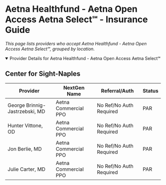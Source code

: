 # Aetna Healthfund - Aetna Open Access Aetna Select℠ - Insurance Guide

*This page lists providers who accept Aetna Healthfund - Aetna Open Access Aetna Select℠, grouped by location.*

<details open><summary>Provider Details for Aetna Healthfund - Aetna Open Access Aetna Select℠</summary>

## Center for Sight-Naples

| Provider | NextGen Name | Referral/Auth | Status |
|----------|-------------|--------------|--------|
| George Brinnig-Jastrzebski, MD | Aetna Commercial PPO | No Ref/No Auth Required | PAR |
| Hunter Vittone, OD | Aetna Commercial PPO | No Ref/No Auth Required | PAR |
| Jon Berlie, MD | Aetna Commercial PPO | No Ref/No Auth Required | PAR |
| Julie Carter, MD | Aetna Commercial PPO | No Ref/No Auth Required | PAR |

</details>

